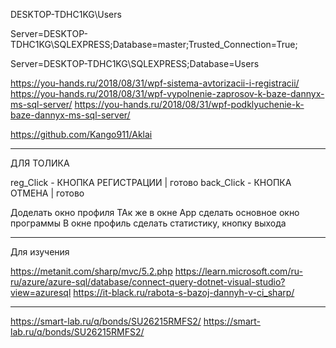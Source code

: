 ﻿DESKTOP-TDHC1KG\Users

Server=DESKTOP-TDHC1KG\SQLEXPRESS;Database=master;Trusted_Connection=True;

Server=DESKTOP-TDHC1KG\SQLEXPRESS;Database=Users


https://you-hands.ru/2018/08/31/wpf-sistema-avtorizacii-i-registracii/
https://you-hands.ru/2018/08/31/wpf-vypolnenie-zaprosov-k-baze-dannyx-ms-sql-server/
https://you-hands.ru/2018/08/31/wpf-podklyuchenie-k-baze-dannyx-ms-sql-server/

https://github.com/Kango911/Aklai

-----------------------------------------------------------------------------------------------------------------------------------------------------------------------------------

ДЛЯ ТОЛИКА

reg_Click - КНОПКА РЕГИСТРАЦИИ | готово
back_Click - КНОПКА ОТМЕНА | готово

Доделать окно профиля 
ТАк же в окне App сделать основное окно программы 
В окне профиль сделать статистику, кнопку выхода



-----------------------------------------------------------------------------------------------------------------------------------------------------------------------------------
Для изучения 

https://metanit.com/sharp/mvc/5.2.php
https://learn.microsoft.com/ru-ru/azure/azure-sql/database/connect-query-dotnet-visual-studio?view=azuresql
https://it-black.ru/rabota-s-bazoj-dannyh-v-ci_sharp/

-----------------------------------------------------------------------------------------------------------------------------------------------------------------------------------

https://smart-lab.ru/q/bonds/SU26215RMFS2/
https://smart-lab.ru/q/bonds/SU26215RMFS2/
